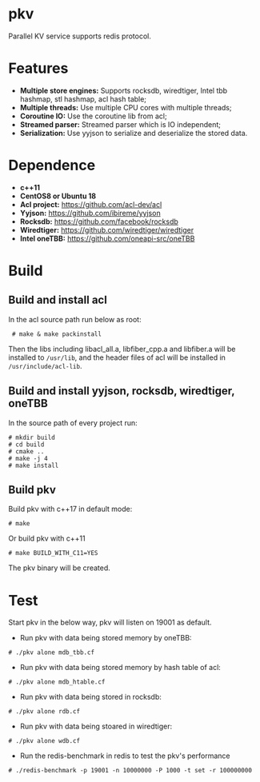 # pkv
Parallel KV service supports redis protocol.

# Features
- **Multiple store engines:** Supports rocksdb, wiredtiger, Intel tbb hashmap, stl hashmap, acl hash table;
- **Multiple threads:** Use multiple CPU cores with multiple threads;
- **Coroutine IO:** Use the coroutine lib from acl;
- **Streamed parser:** Streamed parser which is IO independent; 
- **Serialization:** Use yyjson to serialize and deserialize the stored data.

# Dependence
- **c++11**
- **CentOS8 or Ubuntu 18**
- **Acl project:** https://github.com/acl-dev/acl
- **Yyjson:** https://github.com/ibireme/yyjson
- **Rocksdb:** https://github.com/facebook/rocksdb
- **Wiredtiger:** https://github.com/wiredtiger/wiredtiger
- **Intel oneTBB:** https://github.com/oneapi-src/oneTBB

# Build
## Build and install acl
In the acl source path run below as root:
```shell
 # make & make packinstall
```
Then the libs including libacl_all.a, libfiber_cpp.a and libfiber.a will be installed to `/usr/lib`, and the header files of acl will be installed in `/usr/include/acl-lib`.

## Build and install yyjson, rocksdb, wiredtiger, oneTBB
In the source path of every project run:
```shell
# mkdir build
# cd build
# cmake ..
# make -j 4
# make install
```

## Build pkv
Build pkv with c++17 in default mode:
```shell
# make
```
Or build pkv with c++11
```shell
# make BUILD_WITH_C11=YES
```

The pkv binary will be created.

# Test
Start pkv in the below way, pkv will listen on 19001 as default.

- Run pkv with data being stored memory by oneTBB:
```shell
# ./pkv alone mdb_tbb.cf
```

- Run pkv with data being stored memory by hash table of acl:
```shell
# ./pkv alone mdb_htable.cf
```

- Run pkv with data being stored in rocksdb:
```shell
# ./pkv alone rdb.cf
```

- Run pkv with data being stoared in wiredtiger:
```shell
# ./pkv alone wdb.cf
```

- Run the redis-benchmark in redis to test the pkv's performance
```shell
# ./redis-benchmark -p 19001 -n 10000000 -P 1000 -t set -r 100000000
```